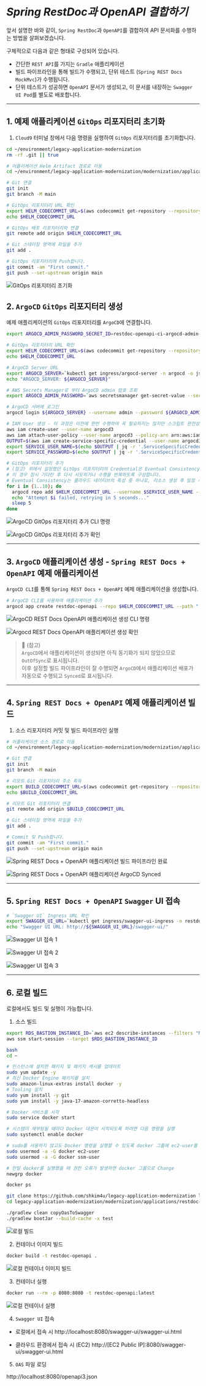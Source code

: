 # ***Spring RestDoc과 OpenAPI 결합하기***

앞서 설명한 바와 같이, `Spring RestDoc`과 `OpenAPI`를 결합하여 API 문서화를 수행하는 방법을 살펴보겠습니다.

구체적으로 다음과 같은 형태로 구성되어 있습니다.
* 간단한 `REST API`를 가지는 `Gradle` 애플리케이션
* 빌드 파이프라인을 통해 빌드가 수행되고, 단위 테스트 (`Spring REST Docs MockMvc`)가 수행됩니다.
* 단위 테스트가 성공하면 `OpenAPI` 문서가 생성되고, 이 문서를 내장하는 `Swagger UI Pod`를 별도로 배포합니다.

---

## 1. 예제 애플리케이션 `GitOps` 리포지터리 초기화

1. `Cloud9` 터미널 창에서 다음 명령을 실행하여 `GitOps` 리포지터리를 초기화합니다.

```bash
cd ~/environment/legacy-application-modernization
rm -rf .git || true

# 어플리케이션 Helm Artifact 경로로 이동
cd ~/environment/legacy-application-modernization/modernization/applications/restdoc-openapi/helm

# Git 연결
git init
git branch -M main

# GitOps 리포지터리 URL 확인
export HELM_CODECOMMIT_URL=$(aws codecommit get-repository --repository-name restdoc-openapi-configuration --region ap-northeast-2 | grep -o '"cloneUrlHttp": "[^"]*' | grep -o '[^"]*$')
echo $HELM_CODECOMMIT_URL

# GitOps 배포 리포지터리와 연결
git remote add origin $HELM_CODECOMMIT_URL

# Git 스테이징 영역에 파일을 추가
git add .

# GitOps 리포지터리에 Push합니다.
git commit -am "First commit."
git push --set-upstream origin main
```

![GitOps 리포지터리 초기화](../../images/API-Documentation/RestDoc-OpenAPI-GitOps-Repo-Init.png)

## 2. `ArgoCD` `GitOps` 리포지터리 생성

예제 애플리케이션의 `GitOps` 리포지터리를 `ArgoCD`에 연결합니다.

```bash
export ARGOCD_ADMIN_PASSWORD_SECRET_ID=restdoc-openapi-ci-argocd-admin-password

# GitOps 리포지터리 URL 확인
export HELM_CODECOMMIT_URL=$(aws codecommit get-repository --repository-name restdoc-openapi-configuration --region ap-northeast-2 | grep -o '"cloneUrlHttp": "[^"]*' | grep -o '[^"]*$')
echo $HELM_CODECOMMIT_URL

# ArgoCD Server URL
export ARGOCD_SERVER=`kubectl get ingress/argocd-server -n argocd -o json | jq --raw-output '.status.loadBalancer.ingress[0].hostname'`
echo "ARGOCD_SERVER: ${ARGOCD_SERVER}"

# AWS Secrets Manager로 부터 ArgoCD admin 암호 조회
export ARGOCD_ADMIN_PASSWORD=`aws secretsmanager get-secret-value --secret-id $ARGOCD_ADMIN_PASSWORD_SECRET_ID --query SecretString --output text`

# ArgoCD 서버에 로그인
argocd login ${ARGOCD_SERVER} --username admin --password ${ARGOCD_ADMIN_PASSWORD} --insecure --grpc-web

# IAM User 생성 - 이 과정은 이전에 한번 수행하여 꼭 필요하지는 않지만 스크립트 완전성을 위해 추가
aws iam create-user --user-name argocd3
aws iam attach-user-policy --user-name argocd3 --policy-arn arn:aws:iam::aws:policy/AWSCodeCommitPowerUser
OUTPUT=$(aws iam create-service-specific-credential --user-name argocd3 --service-name codecommit.amazonaws.com)
export SERVICE_USER_NAME=$(echo $OUTPUT | jq -r '.ServiceSpecificCredential.ServiceUserName') && echo $SERVICE_USER_NAME
export SERVICE_PASSWORD=$(echo $OUTPUT | jq -r '.ServiceSpecificCredential.ServicePassword') && echo $SERVICE_PASSWORD

# GitOps 리포지터리 추가
# (참고) 위에서 설정했던 GitOps 리포지터리의 Credential은 Eventual Consistency 때문에 아래 명령 수행 시 에러가 발생할 수 있습니다.
# 이 경우 잠시 기다린 후 다시 시도하거나 수행을 반복하도록 구성합니다.
# Eventual Consistency는 클라우드 네이티브의 특성 중 하나로, 리소스 생성 후 일정 시간이 지나야 리소스가 사용 가능한 상태가 되는 것을 의미합니다. 
for i in {1..10}; do
  argocd repo add $HELM_CODECOMMIT_URL --username $SERVICE_USER_NAME --password $SERVICE_PASSWORD --type git --project default && break
  echo "Attempt $i failed, retrying in 5 seconds..."
  sleep 5
done
```

![ArgoCD GitOps 리포지터리 추가 CLI 명령](../../images/API-Documentation/RestDocs-OpenAPI-ArgoCD-Add-Repo-CLI-Command.png)

![ArgoCD GitOps 리포지터리 추가 확인](../../images/API-Documentation/RestDocs-OpenAPI-ArgoCD-Add-Repo-Success.png)

---

## 3. `ArgoCD` 애플리케이션 생성 - `Spring REST Docs + OpenAPI` 예제 애플리케이션

`ArgoCD CLI`를 통해 `Spring REST Docs + OpenAPI` 예제 애플리케이션을 생성합니다.

```bash
# ArgoCD CLI를 사용하여 애플리케이션 추가
argocd app create restdoc-openapi --repo $HELM_CODECOMMIT_URL --path "." --dest-server https://kubernetes.default.svc --dest-namespace restdoc-openapi --sync-policy manual --project default
```

![ArgoCD REST Docs OpenAPI 애플리케이션 생성 CLI 명령](../../images/API-Documentation/RestDocs-OpenAPI-ArgoCD-Create-App-CLI-Command.png)

![Argocd REST Docs OpenAPI 애플리케이션 생성 확인](../../images/API-Documentation/RestDocs-OpenAPI-ArgoCD-Create-App-Success.png)

> 📒️ (참고)<br>
> `ArgoCD`에서 애플리케이션이 생성되면 아직 동기화가 되지 않았으므로 `OutOfSync`로 표시됩니다.<br>
> 이후 설정할 빌드 파이프라인이 잘 수행되면 `ArgoCD`에서 애플리케이션 배포가 자동으로 수행되고 `Synced`로 표시됩니다.

---

## 4. `Spring REST Docs + OpenAPI` 예제 애플리케이션 빌드

1. 소스 리포지터리 커밋 및 빌드 파이프라인 실행

```bash
# 어플리케이션 소스 경로로 이동
cd ~/environment/legacy-application-modernization/modernization/applications/restdoc-openapi/build/

# Git 연결
git init
git branch -M main

# 리모트 Git 리포지터리 주소 획득
export BUILD_CODECOMMIT_URL=$(aws codecommit get-repository --repository-name restdoc-openapi-application --region ap-northeast-2 | grep -o '"cloneUrlHttp": "[^"]*'|grep -o '[^"]*$')
echo $BUILD_CODECOMMIT_URL

# 리모트 Git 리포지터리 연결
git remote add origin $BUILD_CODECOMMIT_URL

# Git 스테이징 영역에 파일을 추가
git add .

# Commit 및 Push합니다.
git commit -am "First commit."
git push --set-upstream origin main
```

![Spring REST Docs + OpenAPI 애플리케이션 빌드 파이프라인 완료](../../images/API-Documentation/RestDocs-OpenAPI-Application-Build-Pipeline-Completed.png)

![Spring REST Docs + OpenAPI 애플리케이션 ArgoCD Synced](../../images/API-Documentation/RestDocs-OpenAPI-Application-ArgoCD-Synced.png)

---

## 5. `Spring REST Docs + OpenAPI` `Swagger` UI 접속

```bash
# `Swagger UI` Ingress URL 확인
export SWAGGER_UI_URL=`kubectl get ingress/swagger-ui-ingress -n restdoc-openapi -o json | jq --raw-output '.status.loadBalancer.ingress[0].hostname'`
echo "Swagger UI URL: http://${SWAGGER_UI_URL}/swagger-ui/"
```

![Swagger UI 접속 1](../../images/API-Documentation/RestDocs-OpenAPI-Swagger-UI-Access1.png)

![Swagger UI 접속 2](../../images/API-Documentation/RestDocs-OpenAPI-Swagger-UI-Access2.png)

![Swagger UI 접속 3](../../images/API-Documentation/RestDocs-OpenAPI-Swagger-UI-Access3.png)

---

## 6. 로컬 빌드

로컬에서도 빌드 및 실행이 가능합니다.

1. 소스 빌드

```bash
export RDS_BASTION_INSTANCE_ID=`aws ec2 describe-instances --filters "Name=tag:Name,Values=RDS-Bastion" --query 'Reservations[*].Instances[*].[InstanceId]' --output text` && echo $RDS_BASTION_INSTANCE_ID
aws ssm start-session --target $RDS_BASTION_INSTANCE_ID

bash
cd ~

# 인스턴스에 설치한 패키지 및 패키지 캐시를 업데이트
sudo yum update -y
# 최신 Docker Engine 패키지를 설치
sudo amazon-linux-extras install docker -y
# Tooling 설치
sudo yum install -y git
sudo yum install -y java-17-amazon-corretto-headless

# Docker 서비스를 시작
sudo service docker start

# 시스템이 재부팅될 때마다 Docker 대몬이 시작되도록 하려면 다음 명령을 실행
sudo systemctl enable docker

# sudo를 사용하지 않고도 Docker 명령을 실행할 수 있도록 docker 그룹에 ec2-user를 추가
sudo usermod -a -G docker ec2-user
sudo usermod -a -G docker ssm-user

# 만일 docker를 실행했을 때 권한 오류가 발생하면 docker 그룹으로 Change
newgrp docker

docker ps

git clone https://github.com/shkim4u/legacy-application-modernization legacy-application-modernization
cd legacy-application-modernization/modernization/applications/restdoc-openapi/build

./gradlew clean copyOasToSwagger
./gradlew bootJar --build-cache -x test
```

![로컬 빌드](../../images/API-Documentation/RestDocs-OpenAPI-Local-Build.png)

2. 컨테이너 이미지 빌드
```bash
docker build -t restdoc-openapi .
```

![로컬 컨테이너 이미지 빌드](../../images/API-Documentation/RestDocs-OpenAPI-Local-Docker-Build.png)

3. 컨테이너 실행

```bash
docker run --rm -p 8080:8080 -t restdoc-openapi:latest
```

![로컬 컨테이너 실행](../../images/API-Documentation/RestDocs-OpenAPI-Local-Docker-Run.png)

4. `Swagger UI` 접속

* 로컬에서 접속 시
http://localhost:8080/swagger-ui/swagger-ui.html

* 클라우드 환경에서 접속 시 (EC2)
http://[EC2 Public IP]:8080/swagger-ui/swagger-ui.html



5. `OAS` 파일 로딩

http://localhost:8080/openapi3.json


